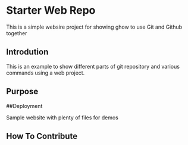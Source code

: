 # Starter Web Repo

This is a simple websire project for
showing ghow to use Git and Github together


## Introdution
This is an example to show different parts
of git repository and various commands
using a web project.


## Purpose

##Deployment

Sample website with plenty of files for demos

## How To Contribute
